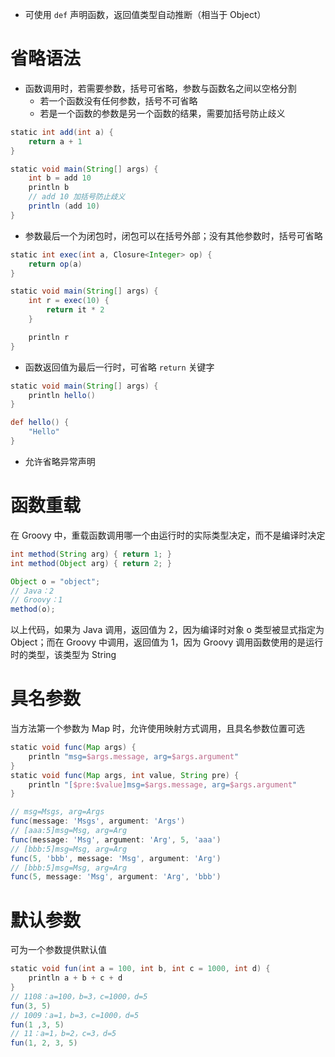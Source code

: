 - 可使用 `def` 声明函数，返回值类型自动推断（相当于 Object）
# 省略语法

- 函数调用时，若需要参数，括号可省略，参数与函数名之间以空格分割
	- 若一个函数没有任何参数，括号不可省略
	- 若是一个函数的参数是另一个函数的结果，需要加括号防止歧义

```groovy
static int add(int a) {
    return a + 1
}

static void main(String[] args) {
    int b = add 10
    println b
    // add 10 加括号防止歧义
    println (add 10)
}
```

- 参数最后一个为闭包时，闭包可以在括号外部；没有其他参数时，括号可省略

```groovy
static int exec(int a, Closure<Integer> op) {
    return op(a)
}

static void main(String[] args) {
    int r = exec(10) {
        return it * 2
    }

    println r
}
```

- 函数返回值为最后一行时，可省略 `return` 关键字

```groovy
static void main(String[] args) {
    println hello()
}

def hello() {
    "Hello"
}
```

- 允许省略异常声明 
# 函数重载

在 Groovy 中，重载函数调用哪一个由运行时的实际类型决定，而不是编译时决定

```java
int method(String arg) { return 1; }
int method(Object arg) { return 2; }

Object o = "object";
// Java：2
// Groovy：1
method(o); 
```

以上代码，如果为 Java 调用，返回值为 2，因为编译时对象 o 类型被显式指定为 Object；而在 Groovy 中调用，返回值为 1，因为 Groovy 调用函数使用的是运行时的类型，该类型为 String
# 具名参数

当方法第一个参数为 Map 时，允许使用映射方式调用，且具名参数位置可选

```groovy
static void func(Map args) {
    println "msg=$args.message, arg=$args.argument"
}
static void func(Map args, int value, String pre) {
    println "[$pre:$value]msg=$args.message, arg=$args.argument"
}

// msg=Msgs, arg=Args
func(message: 'Msgs', argument: 'Args')
// [aaa:5]msg=Msg, arg=Arg
func(message: 'Msg', argument: 'Arg', 5, 'aaa')
// [bbb:5]msg=Msg, arg=Arg
func(5, 'bbb', message: 'Msg', argument: 'Arg')
// [bbb:5]msg=Msg, arg=Arg
func(5, message: 'Msg', argument: 'Arg', 'bbb')
```
# 默认参数

可为一个参数提供默认值

```groovy
static void fun(int a = 100, int b, int c = 1000, int d) {
    println a + b + c + d
}
// 1108：a=100，b=3，c=1000，d=5
fun(3, 5)
// 1009：a=1，b=3，c=1000，d=5
fun(1 ,3, 5)
// 11：a=1，b=2，c=3，d=5
fun(1, 2, 3, 5)
```
